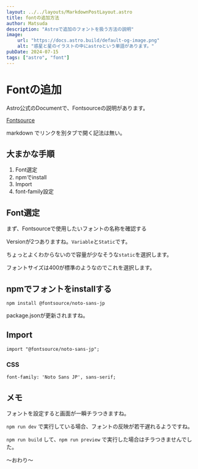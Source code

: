 ```yaml
---
layout: ../../layouts/MarkdownPostLayout.astro
title: fontの追加方法
author: Matsuda
description: "Astroで追加のフォントを扱う方法の説明"
image:
    url: "https://docs.astro.build/default-og-image.png"
    alt: "惑星と星のイラストの中にastroという単語があります。"
pubDate: 2024-07-15
tags: ["astro", "font"]
---
```


# Fontの追加

Astro公式のDocumentで、Fontsourceの説明があります。

[Fontsource](https://fontsource.org/ "Fontsourceのサイト")

markdown でリンクを別タブで開く記法は無い。

## 大まかな手順

1. Font選定
1. npmでinstall
1. Import
1. font-family設定

## Font選定

まず、Fontsourceで使用したいフォントの名称を確認する

Versionが2つありますね。`Variable`と`Static`です。

ちょっとよくわからないので容量が少なそうな`static`を選択します。

フォントサイズは400が標準のようなのでこれを選択します。

## npmでフォントをinstallする

```
npm install @fontsource/noto-sans-jp
```

package.jsonが更新されますね。

## Import

```
import "@fontsource/noto-sans-jp";
```

### CSS

```
font-family: 'Noto Sans JP', sans-serif;
```

## メモ

フォントを設定すると画面が一瞬チラつきますね。

`npm run dev` で実行している場合、フォントの反映が若干遅れるようですね。

`npm run build` して、`npm run preview` で実行した場合はチラつきませんでした。

～おわり～